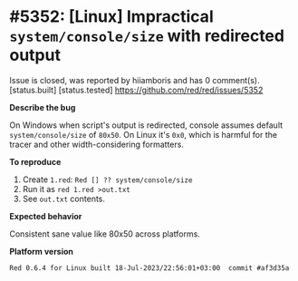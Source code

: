 
#5352: [Linux] Impractical `system/console/size` with redirected output
================================================================================
Issue is closed, was reported by hiiamboris and has 0 comment(s).
[status.built] [status.tested]
<https://github.com/red/red/issues/5352>

**Describe the bug**

On Windows when script's output is redirected, console assumes default `system/console/size` of `80x50`. On Linux it's `0x0`, which is harmful for the tracer and other width-considering formatters.

**To reproduce**

1. Create `1.red`: `Red [] ?? system/console/size`
2. Run it as `red 1.red >out.txt`
3. See `out.txt` contents.

**Expected behavior**

Consistent sane value like 80x50 across platforms.

**Platform version**
```
Red 0.6.4 for Linux built 18-Jul-2023/22:56:01+03:00  commit #af3d35a
```


